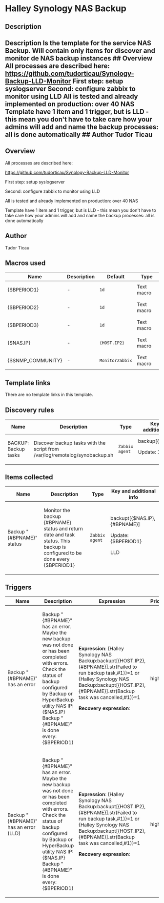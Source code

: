 # Halley Synology NAS Backup

## Description

## Description Is the template for the service NAS Backup. Will contain only items for discover and monitor de NAS backup instances ## Overview All processes are described here: https://github.com/tudorticau/Synology-Backup-LLD-Monitor First step: setup syslogserver Second: configure zabbix to monitor using LLD All is tested and already implemented on production: over 40 NAS Template have 1 item and 1 trigger, but is LLD - this mean you don't have to take care how your admins will add and name the backup processes: all is done automatically ## Author Tudor Ticau 

## Overview

All processes are described here:


https://github.com/tudorticau/Synology-Backup-LLD-Monitor


First step: setup syslogserver


Second: configure zabbix to monitor using LLD


All is tested and already implemented on production: over 40 NAS


Template have 1 item and 1 trigger, but is LLD - this mean you don't have to take care how your admins will add and name the backup processes: all is done automatically


 


 



## Author

Tudor Ticau

## Macros used

|Name|Description|Default|Type|
|----|-----------|-------|----|
|{$BPERIOD1}|<p>-</p>|`1d`|Text macro|
|{$BPERIOD2}|<p>-</p>|`1d`|Text macro|
|{$BPERIOD3}|<p>-</p>|`1d`|Text macro|
|{$NAS.IP}|<p>-</p>|`{HOST.IP2}`|Text macro|
|{$SNMP_COMMUNITY}|<p>-</p>|`MonitorZabbix`|Text macro|
## Template links

There are no template links in this template.

## Discovery rules

|Name|Description|Type|Key and additional info|
|----|-----------|----|----|
|BACKUP: Backup tasks|<p>Discover backup tasks with the script from /var/log/remotelog/synobackup.sh</p>|`Zabbix agent`|backup[{$NAS.IP}]<p>Update: 1d</p>|
## Items collected

|Name|Description|Type|Key and additional info|
|----|-----------|----|----|
|Backup "{#BPNAME}" status|<p>Monitor the backup {#BPNAME} status and return date and task status. This backup is configured to be done every {$BPERIOD1}</p>|`Zabbix agent`|backupt[{$NAS.IP},{#BPNAME}]<p>Update: {$BPERIOD1}</p><p>LLD</p>|
## Triggers

|Name|Description|Expression|Priority|
|----|-----------|----------|--------|
|Backup "{#BPNAME}" has an error|<p>Backup "{#BPNAME}" has an error. Maybe the new backup was not done or has been completed with errors. Check the status of backup configured by Backup or HyperBackup utility NAS IP: {$NAS.IP} Backup "{#BPNAME}" is done every: {$BPERIOD1}</p>|<p>**Expression**: {Halley Synology NAS Backup:backupt[{HOST.IP2},{#BPNAME}].str(Failed to run backup task,#1)}=1 or {Halley Synology NAS Backup:backupt[{HOST.IP2},{#BPNAME}].str(Backup task was cancelled,#1)}=1</p><p>**Recovery expression**: </p>|high|
|Backup "{#BPNAME}" has an error (LLD)|<p>Backup "{#BPNAME}" has an error. Maybe the new backup was not done or has been completed with errors. Check the status of backup configured by Backup or HyperBackup utility NAS IP: {$NAS.IP} Backup "{#BPNAME}" is done every: {$BPERIOD1}</p>|<p>**Expression**: {Halley Synology NAS Backup:backupt[{HOST.IP2},{#BPNAME}].str(Failed to run backup task,#1)}=1 or {Halley Synology NAS Backup:backupt[{HOST.IP2},{#BPNAME}].str(Backup task was cancelled,#1)}=1</p><p>**Recovery expression**: </p>|high|

